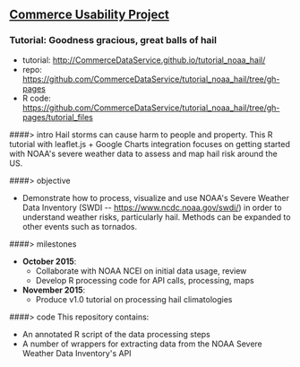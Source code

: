 ## [Commerce Usability Project](http://commercedataservice.github.io/CommerceUsabilityProject/)
### Tutorial: Goodness gracious, great balls of **hail**

- tutorial: http://CommerceDataService.github.io/tutorial_noaa_hail/
- repo: https://github.com/CommerceDataService/tutorial_noaa_hail/tree/gh-pages
- R code: https://github.com/CommerceDataService/tutorial_noaa_hail/tree/gh-pages/tutorial_files

####> intro
Hail storms can cause harm to people and property. This R tutorial with  leaflet.js + Google Charts integration focuses on getting started with NOAA's severe weather data to assess and map hail risk around the US.

####> objective
- Demonstrate how to process, visualize and use NOAA's Severe Weather Data Inventory (SWDI -- https://www.ncdc.noaa.gov/swdi/) in order to understand weather risks, particularly hail. Methods can be expanded to other events such as tornados.

####> milestones
- **October 2015**: 
  - Collaborate with NOAA NCEI on initial data usage, review
  - Develop R processing code for API calls, processing, maps
- **November 2015**:
  - Produce v1.0 tutorial on processing hail climatologies

####> code
This repository contains:
- An annotated R script of the data processing steps
- A number of wrappers for extracting data from the NOAA Severe Weather Data Inventory's API

